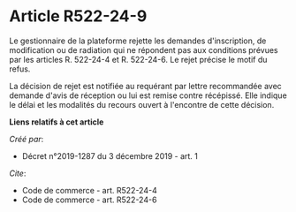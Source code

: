 # Article R522-24-9

Le gestionnaire de la plateforme rejette les demandes d'inscription, de modification ou de radiation qui ne répondent pas aux
conditions prévues par les articles R. 522-24-4 et R. 522-24-6. Le rejet précise le motif du refus. 

La décision de rejet est notifiée au requérant par lettre recommandée avec demande d'avis de réception ou lui est remise
contre récépissé. Elle indique le délai et les modalités du recours ouvert à l'encontre de cette décision.

**Liens relatifs à cet article**

_Créé par_:

  - Décret n°2019-1287 du 3 décembre 2019 - art. 1

_Cite_:

  - Code de commerce - art. R522-24-4
  - Code de commerce - art. R522-24-6
